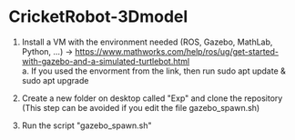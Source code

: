 # CricketRobot-3Dmodel

1. Install a VM with the environment needed (ROS, Gazebo, MathLab, Python, ...) -> https://www.mathworks.com/help/ros/ug/get-started-with-gazebo-and-a-simulated-turtlebot.html <br>
  a. If you used the envorment from the link, then run sudo apt update & sudo apt upgrade
2. Create a new folder on desktop called "Exp" and clone the repository (This step can be avoided if you edit the file gazebo_spawn.sh)

3. Run the script "gazebo_spawn.sh"
